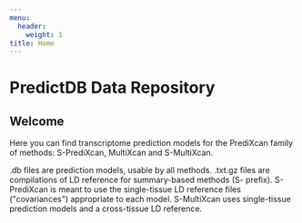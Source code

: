 ```yaml
---
menu:
  header:
    weight: 1
title: Home
---
```


# PredictDB Data Repository

## Welcome

Here you can find transcriptome prediction models for the PrediXcan family of methods: S-PrediXcan, MultiXcan and S-MultiXcan.

.db files are prediction models, usable by all methods. .txt.gz files are compilations of LD reference for summary-based methods (S- prefix). S-PrediXcan is meant to use the single-tissue LD reference files ("covariances") appropriate to each model. S-MultiXcan uses single-tissue prediction models and a cross-tissue LD reference.